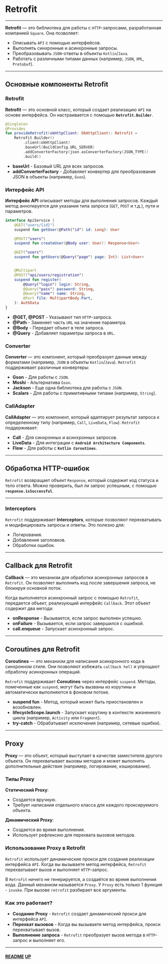 # Retrofit
<a name="up"></a>

---

**Retrofit** — это библиотека для работы с `HTTP`-запросами, разработанная компанией `Square`. Она позволяет:

- Описывать `API` с помощью интерфейсов.
- Выполнять синхронные и асинхронные запросы.
- Преобразовывать `JSON`-ответы в объекты `Kotlin`/`Java`.
- Работать с различными типами данных (например, `JSON`, `XML`, `Protobuf`).

---

## Основные компоненты Retrofit

### Retrofit
**Retrofit** — это основной класс, который создает реализацию `API` на основе интерфейса. 
Он настраивается с помощью **`Retrofit.Builder`**.

```kotlin
@Singleton
@Provides
fun provideRetrofit(okHttpClient: OkHttpClient): Retrofit =
    Retrofit.Builder()
        .client(okHttpClient)
        .baseUrl(BuildConfig.URL_SERVER)
        .addConverterFactory(json.asConverterFactory(JSON_TYPE))
        .build()
```

- **baseUrl** - Базовый URL для всех запросов.
- **addConverterFactory** - Добавляет конвертер для преобразования JSON в объекты (например, `Gson`).

### Интерфейс API

**Интерфейс API** описывает методы для выполнения запросов. 
Каждый метод аннотируется для указания типа запроса (`GET`, `POST` и т.д.), пути и параметров.

```kotlin
interface ApiService {
    @GET("users/{id}")
    suspend fun getUser(@Path("id") id: Long): User

    @POST("users")
    suspend fun createUser(@Body user: User): Response<User>

    @GET("users")
    suspend fun getUsers(@Query("page") page: Int): List<User>


    @Multipart
    @POST("api/users/registration")
    suspend fun register(
        @Query("login") login: String,
        @Query("pass") password: String,
        @Query("name") name: String,
        @Part file: MultipartBody.Part,
    ): AuthData
}
```

- **@GET, @POST** - Указывают тип `HTTP`-запроса.
- **@Path** - Заменяет часть `URL` на значение параметра.
- **@Body** - Передает объект в теле запроса.
- **@Query** - Добавляет параметры запроса в `URL`.

### Converter

**Converter** — это компонент, который преобразует данные между форматами (например, `JSON` в объекты `Kotlin`/`Java`).
`Retrofit` поддерживает различные конвертеры:

- **Gson** - Для работы с `JSON`.
- **Moshi** - Альтернатива `Gson`.
- **Jackson** - Еще одна библиотека для работы с `JSON`.
- **Scalars** - Для работы с примитивными типами (например, `String`).

### CallAdapter

**CallAdapter** — это компонент, который адаптирует результат запроса к определенному типу (например, `Call`, `LiveData`, `Flow`). 
`Retrofit` поддерживает:

- **Call** - Для синхронных и асинхронных запросов.
- **LiveData** - Для интеграции с **`Android Architecture Components`**.
- **Flow** - Для работы с **`Kotlin Coroutines`**.

---

## Обработка HTTP-ошибок

`Retrofit` возвращает объект `Response`, который содержит код статуса и тело ответа.
Можно проверить, был ли запрос успешным, с помощью **`response.isSuccessful`**.

---

### Interceptors

`Retrofit` поддерживает **Interceptors**, которые позволяют перехватывать и модифицировать запросы и ответы. Это полезно для:

- Логирования.
- Добавления заголовков.
- Обработки ошибок.


---

## Callback для Retrofit

**Callback** — это механизм для обработки асинхронных запросов в `Retrofit`. 
Он позволяет выполнить код после завершения запроса, не блокируя основной поток.

Когда выполняется асинхронный запрос с помощью `Retrofit`, передается объект, реализующий интерфейс `Callback`. Этот объект содержит два метода:

- **onResponse** - Вызывается, если запрос выполнен успешно.
- **onFailure** - Вызывается, если запрос завершился с ошибкой.
- **call.enqueue** - Запускает асинхронный запрос.

---

## Coroutines для Retrofit

**Coroutines** — это механизм для написания асинхронного кода в синхронном стиле. 
Они позволяют избежать `callback hell` и упрощают обработку асинхронных операций.

`Retrofit` поддерживает **Coroutines** через интерфейс `suspend`. 
Методы, помеченные как `suspend`, могут быть вызваны из корутины и автоматически выполняются в фоновом потоке.

- **suspend fun** - Метод, который может быть приостановлен и возобновлен.
- **lifecycleScope.launch** - Запускает корутину в контексте жизненного цикла (например, `Activity` или `Fragment`).
- **try-catch** - Обрабатывает исключения (например, сетевые ошибки).

---

## Proxy

**Proxy** — это объект, который выступает в качестве заместителя другого объекта. 
Он перехватывает вызовы методов и может выполнять дополнительные действия (например, логирование, кэширование).

### Типы Proxy

**Статический Proxy**:

- Создается вручную.
- Требует написания отдельного класса для каждого проксируемого объекта.

**Динамический Proxy**:

- Создается во время выполнения.
- Использует рефлексию для перехвата вызовов методов.

### Использование Proxy в Retrofit

`Retrofit` использует динамические прокси для создания реализации интерфейса `API`. 
Когда вы вызываете метод интерфейса, `Retrofit` перехватывает вызов и выполняет `HTTP`-запрос.

В `Retrofit` ничего не генерируется, а создаётся во время выполнения кода.
Данный механизм называется `Proxy`.
У `Proxy` есть только 1 функция - `invoke`. При вызове `retrofit` разбирает все аргументы.

###  Как это работает?

- **Создание Proxy** - `Retrofit` создает динамический прокси для интерфейса `API`.
- **Перехват вызовов** - Когда вы вызываете метод интерфейса, прокси перехватывает вызов.
- **Выполнение запроса** - `Retrofit` преобразует вызов метода в `HTTP`-запрос и выполняет его.

---

#### [README](README.md) [UP](#up)
